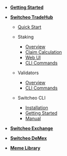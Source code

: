 - [**Getting Started**](/getting-started/overview.md)

- [**Switcheo TradeHub**](/tradehub/overview.md)

  - [Quick Start](/tradehub/quick-start.md)

  - Staking

    - [Overview](/tradehub/staking/overview.md)
    - [Claim Calculation](/tradehub/staking/claim-calc.md)
    - [Web UI](/tradehub/staking/web.md)
    - [CLI Commands](/tradehub/staking/cli-commands.md)

  - Validators

    - [Overview](/tradehub/validators/overview.md)
    - [CLI Commands](/tradehub/validators/commands.md)

  - Switcheo CLI

    - [Installation](/tradehub/switcheo-cli/installation.md)
    - [Getting Started](/tradehub/switcheo-cli/getting-started.md)
    - [Manual](/tradehub/switcheo-cli/manpage.md)

- [**Switcheo Exchange**](/exchange/overview.md)

- [**Switcheo DeMex**](/demex/overview.md)

- [**Meme Library**](/meme-library/overview.md)